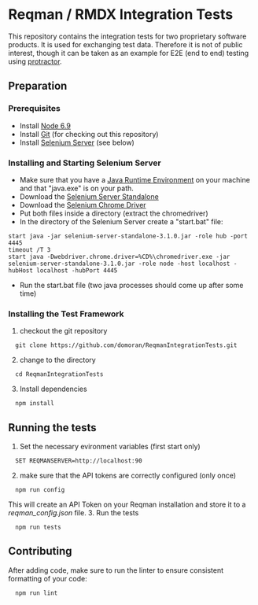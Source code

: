 # Reqman / RMDX Integration Tests

This repository contains the integration tests for two proprietary software products. It is used for exchanging test data. Therefore it is not of public interest, though it can be taken as an example for E2E (end to end) testing using [protractor](http://www.protractortest.org).


## Preparation


### Prerequisites

* Install [Node 6.9](https://nodejs.org)
* Install [Git](https://git-scm.com/) (for checking out this repository)
* Install [Selenium Server](http://docs.seleniumhq.org/download) (see below)

### Installing and Starting Selenium Server

* Make sure that you have a [Java Runtime Environment](https://www.java.com/de/download/) on your machine and that "java.exe" is on your path.
* Download the [Selenium Server Standalone](http://selenium-release.storage.googleapis.com/3.1/selenium-server-standalone-3.1.0.jar)
* Download the [Selenium Chrome Driver](https://chromedriver.storage.googleapis.com/2.27/chromedriver_win32.zip)
* Put both files inside a directory (extract the chromedriver)
* In the directory of the Selenium Server create a "start.bat" file:

```
start java -jar selenium-server-standalone-3.1.0.jar -role hub -port 4445
timeout /T 3
start java -Dwebdriver.chrome.driver=%CD%\chromedriver.exe -jar selenium-server-standalone-3.1.0.jar -role node -host localhost -hubHost localhost -hubPort 4445
```
* Run the start.bat file (two java processes should come up after some time)

### Installing the Test Framework

1. checkout the git repository
```
  git clone https://github.com/domoran/ReqmanIntegrationTests.git
```
2. change to the directory
```
  cd ReqmanIntegrationTests
```
3. Install dependencies
```
  npm install
```

## Running the tests

1. Set the necessary evironment variables (first start only)
```
  SET REQMANSERVER=http://localhost:90
```
2. make sure that the API tokens are correctly configured (only once)
```
  npm run config
```
This will create an API Token on your Reqman installation and store it to a *reqman_config.json* file.
3. Run the tests
```
  npm run tests
```

## Contributing

After adding code, make sure to run the linter to ensure consistent formatting of your code:
```
  npm run lint
```


